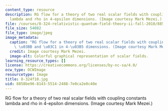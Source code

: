 ```yaml
---
content_type: resource
description: RG flow for a theory of two real scalar fields with coupling constants
  lambda and rho in 4-epsilon dimensions. (Image courtesy Mark Mezei.)
file: /courses/8-324-relativistic-quantum-field-theory-ii-fall-2010/8858be968143551424887e0ca2e0c40e_8-324f10.jpg
file_size: 54082
file_type: image/jpeg
image_metadata:
  caption: "RG flow for a theory of two real scalar fields with coupling constants\
    \ \u03BB and \u03C1 in 4-\u03B5 dimensions. (Image courtesy Mark Mezei.)"
  credit: Image courtesy Mark Mezei.
  image-alt: Colorful graphical representation of scalar fields.
learning_resource_types: []
license: https://creativecommons.org/licenses/by-nc-sa/4.0/
ocw_type: OCWImage
resourcetype: Image
title: 8-324f10.jpg
uid: 8858be96-8143-5514-2488-7e0ca2e0c40e
---
```

RG flow for a theory of two real scalar fields with coupling constants lambda and rho in 4-epsilon dimensions. (Image courtesy Mark Mezei.)